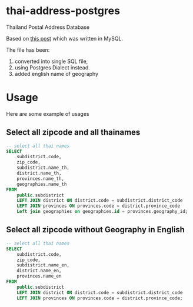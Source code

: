 # thai-address-postgres
Thailand Postal Address Database

Based on [this post](https://dooplearn.com/province-database/) which was written in MySQL.

The file has been:

1. converted into single SQL file,
2. using Postgres Dialect instead.
3. added english name of geography

# Usage

Here are some example of usages

## Select all zipcode and all thainames

```sql
-- select all thai names
SELECT
	subdistrict.code,
	zip_code,
	subdistrict.name_th,
	district.name_th,
	provinces.name_th,
	geographies.name_th
FROM
	public.subdistrict
	LEFT JOIN district ON district.code = subdistrict.district_code
	LEFT JOIN provinces ON provinces.code = district.province_code
	Left join geographies on geographies.id = provinces.geography_id;
```

## Select all zipcode without Geography in English

```sql
-- select all thai names
SELECT
	subdistrict.code,
	zip_code,
	subdistrict.name_en,
	district.name_en,
	provinces.name_en
FROM
	public.subdistrict
	LEFT JOIN district ON district.code = subdistrict.district_code
	LEFT JOIN provinces ON provinces.code = district.province_code;
```
